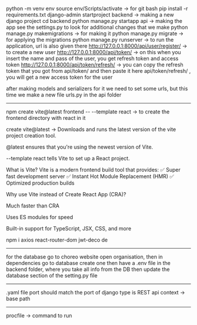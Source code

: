 python -m venv env
source env/Scripts/activate -> for git bash
pip install -r requirements.txt
django-admin startproject backend -> making a new django project
cd backend
python manage.py startapp api -> making the app 
see the settings.py to look for additional changes that we make 
python manage.py makemigrations -> for making it 
python manage.py migrate -> for applying the migrations 
python manage.py runserver -> to run the application, url is also given there 
http://127.0.0.1:8000/api/user/register/ -> to create a new user 
http://127.0.0.1:8000/api/token/ -> on this when you insert the name and pass of the user, you get refresh token and access token 
http://127.0.0.1:8000/api/token/refresh/ -> you can copy the refresh token that you got from api/token/ and then paste it here api/token/refresh/ , you will get a new access token for the user

after making models and serializers for it we need to set some urls, but this time we make a new file urls.py in the api folder 

********************************************

npm create vite@latest frontend -- --template react -> to create the frontend directory with react in it

create vite@latest → Downloads and runs the latest version of the vite project creation tool.

@latest ensures that you're using the newest version of Vite.

--template react tells Vite to set up a React project.

What is Vite?
Vite is a modern frontend build tool that provides: ✅ Super fast development server
✅ Instant Hot Module Replacement (HMR)
✅ Optimized production builds

Why use Vite instead of Create React App (CRA)?

Much faster than CRA

Uses ES modules for speed

Built-in support for TypeScript, JSX, CSS, and more

npm i axios react-router-dom jwt-deco
de

********************
for the database 
go to choreo website open organisation, then in dependencies go to database create one
then have a .env file in the backend folder, where you take all info from the DB
then update the database section of the setting.py file

*********************
.yaml file 
port should match the port of django 
type is REST api
context ->  base path

*******************
procfile -> command to run